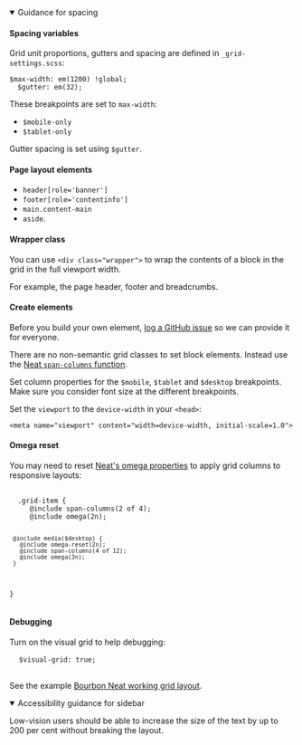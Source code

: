 <details open data-label="spacing-guidance-accordion" aria-expanded="false">
  <summary>Guidance <span class="visuallyhidden">for spacing</span></summary>
  <div class="accordion-panel">
  <h4>Spacing variables</h4>

  <p>Grid unit proportions, gutters and spacing are defined in <code>_grid-settings.scss</code>:</p>
  <pre><code>$max-width: em(1200) !global;
  $gutter: em(32);</code></pre>

  These breakpoints are set to <code>max-width</code>:
  <ul>
  <li><code>$mobile-only</code></li>
  <li><code>$tablet-only</code></li>
  </ul>

  <p>Gutter spacing is set using <code>$gutter</code>.</p>

  <h4>Page layout elements</h4>

  <ul>
  <li><code>header[role=&#39;banner&#39;]</code></li>
  <li><code>footer[role=&#39;contentinfo&#39;]</code></li>
  <li><code>main.content-main</code></li>
  <li><code>aside</code>.</li>
  </ul>

  <h4>Wrapper class</h4>

  <p>You can use
  <code>&lt;div class=&quot;wrapper&quot;&gt;</code> to wrap the contents of a block in the grid in the full viewport width.</p>

  <p>For example, the page header, footer and breadcrumbs.</p>

  <h4>Create elements</h4>

  <p>Before you build your own element, <a href="https://github.com/AusDTO/gov-au-ui-kit/issues" rel="external">log a GitHub issue</a> so we can provide it for everyone.</p>

  <p>There are no non-semantic grid classes to set block elements. Instead use the <a href="http://thoughtbot.github.io/neat-docs/latest/#span-columns" rel="external">Neat <code>span-columns</code> function</a>.</p>

  <p>Set column properties for the <code>$mobile</code>, <code>$tablet</code> and <code>$desktop</code> breakpoints. Make sure you consider font size at the different breakpoints.</p>

  <p>Set the <code>viewport</code> to the <code>device-width</code> in your <code>&lt;head&gt;</code>:</p>

  <pre><code>&lt;meta name="viewport" content="width=device-width, initial-scale=1.0"&gt;</code></pre>

  <h4>Omega reset</h4>

  <p>You may need to reset <a href="http://thoughtbot.github.io/neat-docs/latest/#omega">Neat's omega properties</a> to apply grid columns to responsive layouts:</p>
  <pre>
  <code>
  .grid-item {
     @include span-columns(2 of 4);
     @include omega(2n);

     @include media($desktop) {
       @include omega-reset(2n);
       @include span-columns(4 of 12);
       @include omega(3n);
     }
  }</code>
  </pre>

  <h4>Debugging</h4>
  <p>Turn on the visual grid to help debugging:</p>
  <pre>
  <code>$visual-grid: true;</code>
  </pre>
  <p>See the example <a href="http://neat.bourbon.io/examples/" rel="external">Bourbon Neat working grid layout</a>.</p>

  </div>
</details>

<details open data-label="sidebar-accessibility-accordion" aria-expanded="false">
  <summary>Accessibility <span class="visuallyhidden">guidance for sidebar</span></summary>
  <div class="accordion-panel">
    <p>Low-vision users should be able to increase the size of the text by up to 200 per cent without breaking the layout.</p>
  </div>
</details>
